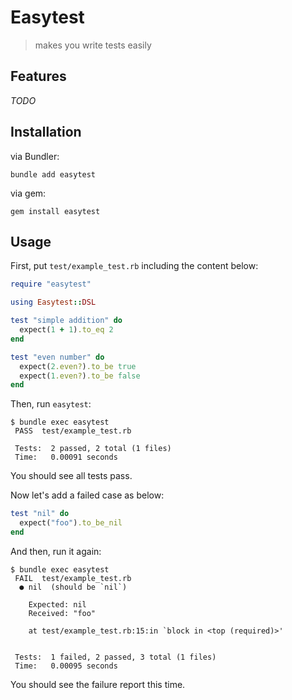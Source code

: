 # Easytest

> makes you write tests easily

## Features

*TODO*

## Installation

via Bundler:

```shell
bundle add easytest
```

via gem:

```shell
gem install easytest
```

## Usage

First, put `test/example_test.rb` including the content below:

```ruby
require "easytest"

using Easytest::DSL

test "simple addition" do
  expect(1 + 1).to_eq 2
end

test "even number" do
  expect(2.even?).to_be true
  expect(1.even?).to_be false
end
```

Then, run `easytest`:

```console
$ bundle exec easytest
 PASS  test/example_test.rb

 Tests:  2 passed, 2 total (1 files)
 Time:   0.00091 seconds
```

You should see all tests pass.

Now let's add a failed case as below:

```ruby
test "nil" do
  expect("foo").to_be_nil
end
```

And then, run it again:

```console
$ bundle exec easytest
 FAIL  test/example_test.rb
  ● nil  (should be `nil`)

    Expected: nil
    Received: "foo"

    at test/example_test.rb:15:in `block in <top (required)>'


 Tests:  1 failed, 2 passed, 3 total (1 files)
 Time:   0.00095 seconds
```

You should see the failure report this time.
